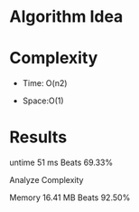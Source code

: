 # Algorithm Idea


# Complexity

- Time: O(n2)

- Space:O(1)

# Results


untime
51
ms
Beats
69.33%

Analyze Complexity

Memory
16.41
MB
Beats
92.50%